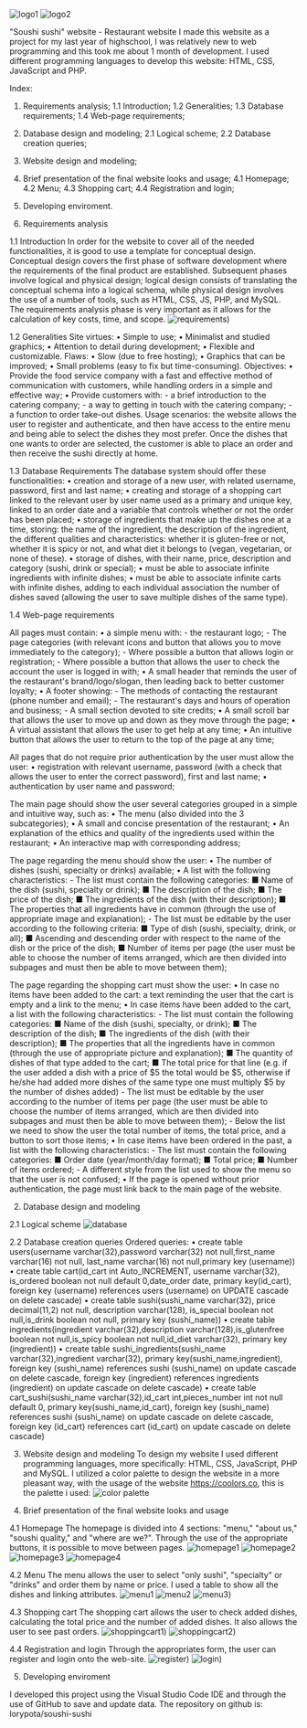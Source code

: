 ![logo1](https://raw.githubusercontent.com/lorypota/soushi-sushi/master/soushi/images/documentation/logo1.png)
![logo2](https://raw.githubusercontent.com/lorypota/soushi-sushi/master/soushi/images/documentation/logo2.png)

"Soushi sushi" website - Restaurant website
I made this website as a project for my last year of highschool, I was relatively new to web programming and this took me about 1 month of development.
I used different programming languages to develop this website: HTML, CSS, JavaScript and PHP.

Index:
  1. Requirements analysis;
    1.1 Introduction;
    1.2 Generalities;
    1.3 Database requirements;
    1.4 Web-page requirements;
  2. Database design and modeling;
    2.1 Logical scheme;
    2.2 Database creation queries;
  3. Website design and modeling;
  4. Brief presentation of the final website looks and usage;
    4.1 Homepage;
    4.2 Menu;
    4.3 Shopping cart;
    4.4 Registration and login;
  5. Developing enviroment.



1. Requirements analysis

1.1 Introduction
In order for the website to cover all of the needed functionalities, it is good to use a template for conceptual design. Conceptual design covers the first phase of software development where the requirements of the final product are established. Subsequent phases involve logical and physical design; logical design consists of translating the conceptual schema into a logical schema, while physical design involves the use of a number of tools, such as HTML, CSS, JS, PHP, and MySQL.
The requirements analysis phase is very important as it allows for the calculation of key costs, time, and scope.
![requirements](https://raw.githubusercontent.com/lorypota/soushi-sushi/master/soushi/images/documentation/requirements_triangle.png))

1.2 Generalities
Site virtues:
  • Simple to use;
  • Minimalist and studied graphics;
  • Attention to detail during development;
  • Flexible and customizable.
Flaws:
  • Slow (due to free hosting);
  • Graphics that can be improved;
  • Small problems (easy to fix but time-consuming).
Objectives:
  • Provide the food service company with a fast and effective method of communication with customers, while handling orders in a simple and effective way;
  • Provide customers with:
      - a brief introduction to the catering company;
      - a way to getting in touch with the catering company;
      - a function to order take-out dishes.
Usage scenarios: the website allows the user to register and authenticate, and then have access to the entire menu and being able to select the dishes they most prefer. Once the dishes that one wants to order are selected, the customer is able to place an order and then receive the sushi directly at home.


1.3 Database Requirements
The database system should offer these functionalities: 
  • creation and storage of a new user, with related username, password, first and last name;
  • creating and storage of a shopping cart linked to the relevant user by user name used as a primary and unique key, linked to an order date and a variable that controls whether or not the order has been placed;
  • storage of ingredients that make up the dishes one at a time, storing: the name of the ingredient, the description of the ingredient, the different qualities and characteristics: whether it is gluten-free or not, whether it is spicy or not, and what diet it belongs to (vegan, vegetarian, or none of these).
  • storage of dishes, with their name, price, description and category (sushi, drink or special);
  • must be able to associate infinite ingredients with infinite dishes;
  • must be able to associate infinite carts with infinite dishes, adding to each individual association the number of dishes saved (allowing the user to save multiple dishes of the same type).


1.4 Web-page requirements

All pages must contain:
  • a simple menu with:
      - the restaurant logo;
      - The page categories (with relevant icons and button that allows you to move immediately to the category);
      - Where possible a button that allows login or registration;
      - Where possible a button that allows the user to check the account the user is logged in with;
  • A small header that reminds the user of the restaurant's brand/logo/slogan, then leading back to better customer loyalty;
  • A footer showing:
      - The methods of contacting the restaurant (phone number and email);
      - The restaurant's days and hours of operation and business;
      - A small section devoted to site credits;
  • A small scroll bar that allows the user to move up and down as they move through the page;
  • A virtual assistant that allows the user to get help at any time;
  • An intuitive button that allows the user to return to the top of the page at any time;

All pages that do not require prior authentication by the user must allow the user:
  • registration with relevant username, password (with a check that allows the user to enter the correct password), first and last name;
  • authentication by user name and password;

The main page should show the user several categories grouped in a simple and intuitive way, such as:
  • The menu (also divided into the 3 subcategories);
  • A small and concise presentation of the restaurant;
  • An explanation of the ethics and quality of the ingredients used within the restaurant;
  • An interactive map with corresponding address;
 
The page regarding the menu should show the user:
  • The number of dishes (sushi, specialty or drinks) available;
  • A list with the following characteristics:
      - The list must contain the following categories:
          ■ Name of the dish (sushi, specialty or drink);
          ■ The description of the dish;
          ■ The price of the dish;
          ■ The ingredients of the dish (with their description);
          ■ The properties that all ingredients have in common (through the use of appropriate image and explanation);
      - The list must be editable by the user according to the following criteria:
          ■ Type of dish (sushi, specialty, drink, or all);
          ■ Ascending and descending order with respect to the name of the dish or the price of the dish;
          ■ Number of items per page (the user must be able to choose the number of items arranged, which are then divided into subpages and must then be able to move between them);

The page regarding the shopping cart must show the user:
  • In case no items have been added to the cart: a text reminding the user that the cart is empty and a link to the menu;
  • In case items have been added to the cart, a list with the following characteristics:
      - The list must contain the following categories:
          ■ Name of the dish (sushi, specialty, or drink);
          ■ The description of the dish;
          ■ The ingredients of the dish (with their description);
          ■ The properties that all the ingredients have in common (through the use of appropriate picture and explanation);
          ■ The quantity of dishes of that type added to the cart;
          ■ The total price for that line (e.g. if the user added a dish with a price of $5 the total would be $5, otherwise if he/she had added more dishes of the same type one must multiply $5 by the number of dishes added)
      - The list must be editable by the user according to the number of items per page (the user must be able to choose the number of items arranged, which are then divided into subpages and must then be able to move between them);
      - Below the list we need to show the user the total number of items, the total price, and a button to sort those items;
  • In case items have been ordered in the past, a list with the following characteristics:
      - The list must contain the following categories:
          ■ Order date (year/month/day format);
          ■ Total price;
          ■ Number of items ordered;
      - A different style from the list used to show the menu so that the user is not confused;
  • If the page is opened without prior authentication, the page must link back to the main page of the website.



2. Database design and modeling

2.1 Logical scheme
![database](https://raw.githubusercontent.com/lorypota/soushi-sushi/master/soushi/images/documentation/database_modeling.png)
 
 
2.2 Database creation queries
Ordered queries:
  • create table users(username varchar(32),password varchar(32) not null,first_name varchar(16) not null, last_name varchar(16) not null,primary key (username))
  • create table cart(id_cart int Auto_INCREMENT, username varchar(32), is_ordered boolean not null default 0,date_order date, primary key(id_cart), foreign key (username) references users (username) on UPDATE cascade on delete cascade)
  • create table sushi(sushi_name varchar(32), price decimal(11,2) not null, description varchar(128), is_special boolean not null,is_drink boolean not null, primary key (sushi_name))
  • create table ingredients(ingredient varchar(32),description varchar(128),is_glutenfree boolean not null,is_spicy boolean not null,id_diet varchar(32), primary key (ingredient))
  • create table sushi_ingredients(sushi_name varchar(32),ingredient varchar(32), primary key(sushi_name,ingredient), foreign key (sushi_name) references sushi (sushi_name) on update cascade on delete cascade, foreign key (ingredient) references ingredients (ingredient) on update cascade on delete cascade)
  • create table cart_sushi(sushi_name varchar(32),id_cart int,pieces_number int not null default 0, primary key(sushi_name,id_cart), foreign key (sushi_name) references sushi (sushi_name) on update cascade on delete cascade, foreign key (id_cart) references cart (id_cart) on update cascade on delete cascade)
  


3. Website design and modeling
To design my website I used different programming languages, more specifically: HTML, CSS, JavaScript, PHP and MySQL.
I utilized a color palette to design the website in a more pleasant way, with the usage of the website https://coolors.co, this is the palette i used:
![color palette](https://raw.githubusercontent.com/lorypota/soushi-sushi/master/soushi/images/documentation/palette.png)



4. Brief presentation of the final website looks and usage

4.1 Homepage
The homepage is divided into 4 sections: "menu," "about us," "soushi quality," and "where are we?".
Through the use of the appropriate buttons, it is possible to move between pages.
![homepage1](https://raw.githubusercontent.com/lorypota/soushi-sushi/master/soushi/images/documentation/homepage1.png)
![homepage2](https://raw.githubusercontent.com/lorypota/soushi-sushi/master/soushi/images/documentation/homepage2.png)
![homepage3](https://raw.githubusercontent.com/lorypota/soushi-sushi/master/soushi/images/documentation/homepage3.png)
![homepage4](https://raw.githubusercontent.com/lorypota/soushi-sushi/master/soushi/images/documentation/homepage4.png)


4.2 Menu
The menu allows the user to select "only sushi", "specialty" or "drinks" and order them by name or price. I used a table to show all the dishes and linking attributes.
![menu1](https://raw.githubusercontent.com/lorypota/soushi-sushi/master/soushi/images/documentation/menu1.png)
![menu2](https://raw.githubusercontent.com/lorypota/soushi-sushi/master/soushi/images/documentation/menu2.png)
![menu3](https://raw.githubusercontent.com/lorypota/soushi-sushi/master/soushi/images/documentation/menu3.png))


4.3 Shopping cart
The shopping cart allows the user to check added dishes, calculating the total price and the number of added dishes.
It also allows the user to see past orders.
![shoppingcart1](https://raw.githubusercontent.com/lorypota/soushi-sushi/master/soushi/images/documentation/shoppingcart1.png))
![shoppingcart2](https://raw.githubusercontent.com/lorypota/soushi-sushi/master/soushi/images/documentation/shoppingcart2.png))

4.4 Registration and login
Through the appropriates form, the user can register and login onto the web-site.
![register](https://raw.githubusercontent.com/lorypota/soushi-sushi/master/soushi/images/documentation/register.png))
![login](https://raw.githubusercontent.com/lorypota/soushi-sushi/master/soushi/images/documentation/login.png))



5. Developing enviroment

I developed this project using the Visual Studio Code IDE and through the use of GitHub to save and update data.
The repository on github is: lorypota/soushi-sushi
